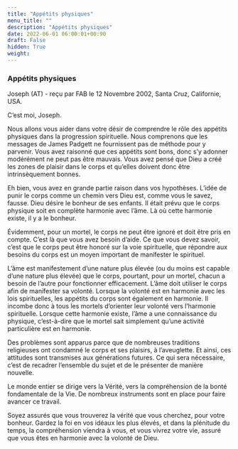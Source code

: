 ```yaml
---
title: "Appétits physiques"
menu_title: ""
description: "Appétits physiques"
date: 2022-06-01 06:00:01+00:90
draft: False
hidden: True
weight:
---
```

### Appétits physiques

Joseph (AT) - reçu par FAB le 12 Novembre 2002, Santa Cruz, Californie, USA.

C’est moi, Joseph.

Nous allons vous aider dans votre désir de comprendre le rôle des appétits physiques dans la progression spirituelle. Nous comprenons que les messages de James Padgett ne fournissent pas de méthode pour y parvenir. Vous avez raisonné que ces appétits sont bons, donc s’y adonner modérément ne peut pas être mauvais. Vous avez pensé que Dieu a créé les zones de plaisir dans le corps et qu’elles doivent donc être intrinsèquement bonnes.

Eh bien, vous avez en grande partie raison dans vos hypothèses. L’idée de punir le corps comme un chemin vers Dieu est, comme vous le savez, fausse. Dieu désire le bonheur de ses enfants. Il était prévu que le corps physique soit en complète harmonie avec l’âme. Là où cette harmonie existe, il y a le bonheur.

Évidemment, pour un mortel, le corps ne peut être ignoré et doit être pris en compte. C’est là que vous avez besoin d’aide. Ce que vous devez savoir, c’est que le corps peut être honoré sur la voie spirituelle, que répondre aux besoins du corps est un moyen important de manifester le spirituel.

L’âme est manifestement d’une nature plus élevée (ou du moins est capable d’une nature plus élevée) que le corps, pourtant, pour un mortel, chacun a besoin de l’autre pour fonctionner efficacement. L’âme doit utiliser le corps afin de manifester sa volonté. Lorsque la volonté est en harmonie avec les lois spirituelles, les appétits du corps sont également en harmonie. Il incombe donc à tous les mortels d’orienter leur volonté vers l’harmonie spirituelle. Lorsque cette harmonie existe, l’âme a une connaissance du physique, c’est-à-dire que le mortel sait simplement qu’une activité particulière est en harmonie.

Des problèmes sont apparus parce que de nombreuses traditions religieuses ont condamné le corps et ses plaisirs, à l’aveuglette. Et ainsi, ces attitudes sont transmises aux générations futures. Ce qui sera nécessaire, c’est de recadrer l’ensemble du sujet et de le présenter de manière nouvelle.

Le monde entier se dirige vers la Vérité, vers la compréhension de la bonté fondamentale de la Vie. De nombreux instruments sont en place pour faire avancer ce travail.

Soyez assurés que vous trouverez la vérité que vous cherchez, pour votre bonheur. Gardez la foi en vos idéaux les plus élevés, et dans la plénitude du temps, la compréhension viendra à vous, et vous vivrez votre vie, assuré que vous êtes en harmonie avec la volonté de Dieu.